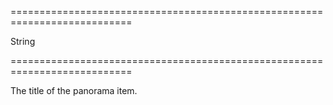 <!--**
/*-------------------------------------------
    Auto-generated file. Do not modify.
-------------------------------------------

**-->
===========================================================================
<!--type-->String<!--/type-->
===========================================================================

<!--shortDescription-->
The title of the panorama item.
<!--/shortDescription-->

<!--fullDescription-->

<!--/fullDescription-->